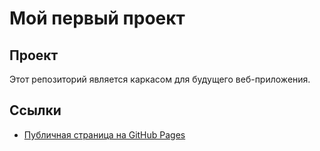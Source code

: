 # Мой первый проект

## Проект

Этот репозиторий является каркасом для будущего веб-приложения.

## Ссылки

- [Публичная страница на GitHub Pages](https://twistyskrill.github.io/my-awesome-project/)

